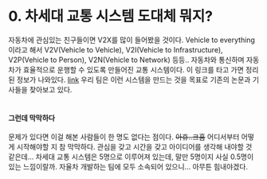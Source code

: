 # 0. 차세대 교통 시스템 도대체 뭐지?

자동차에 관심있는 친구들이면 V2X를 많이 들어봤을 것이다. Vehicle to everything이라고 해서
V2V(Vehicle to Vehicle), V2I(Vehicle to Infrastructure), V2P(Vehicle to Person), V2N(Vehicle to Network) 등등.. 자동차와 통신하며
자동차가 효율적으로 운행할 수 있도록 만들어진 교통 시스템이다. 이 링크를 타고 가면 정리된 정보가 나와있다. [link](https://m.blog.naver.com/PostView.nhn?blogId=soyose1&logNo=221357098524&proxyReferer=https%3A%2F%2Fwww.google.com%2F)
우리 팀은 이런 시스템을 만드는 것을 목표로 기존의 논문과 기사들을 찾아보고 있다. <br/>
<br/>
#### 그런데 막막하다
문제가 있다면 이걸 해본 사람들이 한 명도 없다는 점이다. ~~아휴..크흠~~
어디서부터 어떻게 시작해야할 지 참 막막하다. 관심을 갖고 시간을 갖고 아이디어를 생각해 내야할 것 같은데... 차세대 교통 시스템은 5명으로 이루어져 있는데,
말만 5명이지 사실 0.5명이 있는 느낌이랄까. 자율차 개발하는 팀에 모두 소속되어 있으니... 아무튼 힘내야겠다.
